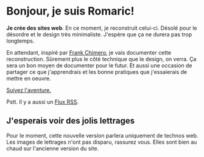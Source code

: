 Bonjour, je suis Romaric!
===

<strong>Je crée des sites web</strong>. En ce moment, je reconstruit celui-ci. Désolé pour le désordre et le design très minimaliste. J'espère que ça ne durera pas trop longtemps.

En attendant, inspiré par <a href="https://frankchimero.com/blog/2019/redesign/" hreflang="en">Frank Chimero</a>, je vais documenter cette reconstruction. Sûrement plus le côté technique que le design, on verra. Ça sera un bon moyen de documenter pour le futur. Et aussi une occasion de partager ce que j'apprendrais et les bonne pratiques que j'essaierais de mettre en oeuvre.

<a href="posts">Suivez l'aventure.</a>

Pstt. Il y a aussi un [Flux RSS](feed.xml).

J'esperais voir des jolis lettrages
---

Pour le moment, cette nouvelle version parlera uniquement de technos web. Les images de lettrages n'ont pas disparu, rassurez vous. Elles sont bien au chaud sur l'ancienne version du site.
